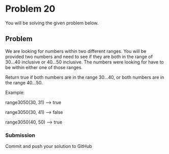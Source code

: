 # Problem 20

You will be solving the given problem below.

## Problem

We are looking for numbers within two different ranges. You will be provided two numbers
and need to see if they are both in the range of 30...40 inclusive or 40...50 inclusive.
The numbers were looking for have to be within either one of those ranges.

Return true if both numbers are in the range 30...40, or both numbers are in the range 40...50.

Example:

range3050(30, 31) --> true

range3050(30, 41) --> false

range3050(40, 50) --> true

### Submission

Commit and push your solution to GitHub
